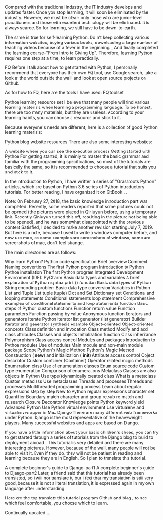 Compared with the traditional industry, the IT industry develops and updates faster. Once you stop learning, it will soon be eliminated by the industry. However, we must be clear: only those who are junior-level practitioners and those with excellent technology will be eliminated. It is always scarce. So for learning, we still have to be down-to-earth.

The same is true for self-learning Python. Do n’t keep collecting various information websites, buying various books, downloading a large number of teaching videos because of a fever in the beginning. , And finally completed the learning course-"From Intro to Giving Up". Therefore, learning Python requires one step at a time, to learn practically.

FQ
Before I talk about how to get started with Python, I personally recommend that everyone has their own FQ tool, use Google search, take a look at the world outside the wall, and look at open source projects on Github.

As for how to FQ, here are the tools I have used: FQ toolset

Python learning resource set
I believe that many people will find various learning materials when learning a programming language. To be honest, there are too many materials, but they are useless. According to your learning habits, you can choose a resource and stick to it.

Because everyone's needs are different, here is a collection of good Python learning materials:

Python blog website resources
There are also some interesting websites:

A website where you can see the execution process
Getting started with Python
For getting started, it is mainly to master the basic grammar and familiar with the programming specifications, so most of the tutorials are basically the same, so it is recommended to choose a tutorial that suits you and stick to it.

In the introduction to Python, I have written a series of "Grassroots Python" articles, which are based on Python 3.6 series of Python introductory tutorials. For better reading, I have organized it on GitBook . .

Note: On February 27, 2018, the basic knowledge introduction part was completed. Recently, some readers reported that some pictures could not be opened (the pictures were placed in Qiniuyun before, using a temporary link. Recently Qiniuyun turned this off, resulting in the picture not being able to be opened), and he was somewhat disappointed with the previous content Satisfied, I decided to make another revision starting July 7, 2019. But here is a note, because I used to write a windows computer before, and now use mac, so some examples are screenshots of windows, some are screenshots of mac, don't feel strange.

The main directories are as follows:

Why learn Python?
Python code specification
Brief overview
Comment
Naming conventions
The first Python program
Introduction to Python
Python installation
The first Python program
Integrated Development Environment (IDE): PyCharm
Basic data types and variables
A brief explanation of Python syntax
print () function
Basic data types of Python
String encoding problem
Basic data type conversion
Variables in Python
List and Tuple
List
tuple (tuple)
Dict and Set
Dictionary
set
Conditional and looping statements
Conditional statements
loop statement
Comprehensive examples of conditional statements and loop statements
function
Basic steps of Python custom functions
Function return value
Function parameters
Function passing by value
Anonymous function
Iterators and generators
Iterate
Python iterator
list generator (list generator)
Builder
Iterator and generator synthesis example
Object-oriented
Object-oriented concepts
Class definition and invocation
Class method
Modify and add class attributes
Classes and objects
Initialization function
Class inheritance
Polymorphism
Class access control
Modules and packages
Introduction to Python modules
Use of modules
Main module and non-main module
package
Scope
Python's Magic Method
Python's Magic Method
Construction ( __new__) and initialization ( __init__)
Attribute access control
Object descriptor
Custom container (Container)
Operator related magic methods
Enumeration class
Use of enumeration classes
Enum source code
Custom type enumeration
Comparison of enumerations
Metaclass
Classes are also objects in Python
Use type()dynamically created class
What is a metaclass
Custom metaclass
Use metaclasses
Threads and processes
Threads and processes
Multithreaded programming
process
Learn about regular expressions step by step
New to Python regular expressions
character set
Quantifier
Boundary match character and group
re.sub
re.match and re.search
Closure
Decorator
Knowledge points
Python keyword yield
Advanced Python
Use Python virtual environment
Use virtualenv and virtualenvwrapper in Mac
Django
There are many different web frameworks under Python. Django is the most representative of the heavyweight players. Many successful websites and apps are based on Django.

If you have a little information about your basic children's shoes, you can try to get started through a series of tutorials from the Django blog to build to deployment abroad . This tutorial is very detailed and there are many interesting pictures. However, because of the wall, many people will not be able to visit it. Even if they do, they will not be patient in reading and learning because they are in English. So I plan to translate this tutorial.

A complete beginner's guide to Django-part1
A complete beginner's guide to Django-part2
Later, a friend said that this tutorial has already been translated, so I will not translate it, but I feel that my translation is still very good, because it is not a literal translation, it is expressed again in my own language after understanding.

Here are the top translate this tutorial program Github and blog , to see which feel comfortable, you choose which to learn.

Continually updated....
